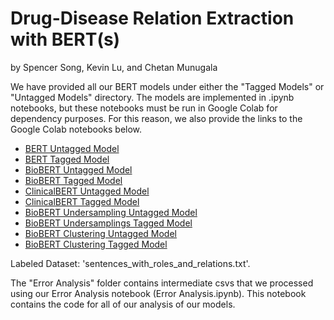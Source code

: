 # Drug-Disease Relation Extraction with BERT(s)

by
Spencer Song, Kevin Lu, and Chetan Munugala

We have provided all our BERT models under either the "Tagged Models" or "Untagged Models" directory. The models are implemented in .ipynb notebooks, but these notebooks must be run in Google Colab for dependency purposes. For this reason, we also provide the links to the Google Colab notebooks below. 

* [BERT Untagged Model](https://colab.research.google.com/drive/1RSBjxmmrIyEJtPQg1Kejf0GzFyd3BCmj?usp=sharing)
* [BERT Tagged Model](https://colab.research.google.com/drive/14SCWfhd4Bwx6bk-HAAXvagE9RTQ1gLMf?usp=sharing)
* [BioBERT Untagged Model](https://colab.research.google.com/drive/15Zclj1R9ln6mHq2IMKoFQ_htSWzkWmeR?usp=sharing)
* [BioBERT Tagged Model](https://colab.research.google.com/drive/1mh9OU53UWJhd3TBNbJnN4aJuSqaEzsrL?usp=sharing)
* [ClinicalBERT Untagged Model](https://colab.research.google.com/drive/1yYPjZHO7xKgK0TsX-vDjPQ95aEBGN-3v?usp=sharing)
* [ClinicalBERT Tagged Model](https://colab.research.google.com/drive/1lPqaxthV-HnhnKUr1koAlf5oCbeut8uR?usp=sharing)
* [BioBERT Undersampling Untagged Model](https://colab.research.google.com/drive/1JRwa7l356-ha2nBtuD3tRKOlQs7RkCzC?usp=sharing)
* [BioBERT Undersamplings Tagged Model](https://colab.research.google.com/drive/1UlybUhjguSShMYvso8lcwxg4sEPKPL5s?usp=sharing)
* [BioBERT Clustering Untagged Model](https://colab.research.google.com/drive/1dZXPJL6YLnKrZVKzAFSQtOKWJeqzf1t6?usp=sharing)
* [BioBERT Clustering Tagged Model](https://colab.research.google.com/drive/1CKWQGGBaJvR0dcRa5nphvK9zs7onBEzd?usp=sharing)

Labeled Dataset: 'sentences_with_roles_and_relations.txt'.

The "Error Analysis" folder contains intermediate csvs that we processed using our Error Analysis notebook (Error Analysis.ipynb). This notebook contains the code for all of our analysis of our models. 
